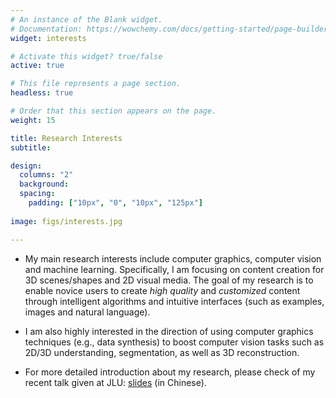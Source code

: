 ```yaml
---
# An instance of the Blank widget.
# Documentation: https://wowchemy.com/docs/getting-started/page-builder/
widget: interests

# Activate this widget? true/false
active: true

# This file represents a page section.
headless: true

# Order that this section appears on the page.
weight: 15

title: Research Interests
subtitle:

design:
  columns: "2"
  background:
  spacing:
    padding: ["10px", "0", "10px", "125px"]
  
image: figs/interests.jpg

---
```

* My main research interests include computer graphics, computer vision and machine learning. Specifically, I am focusing on content creation for 3D scenes/shapes and 2D visual media.
The goal of my research is to enable novice users to create *high quality* and *customized* content through intelligent algorithms and intuitive interfaces (such as examples, images and natural language).

* I am also highly interested in the direction of using computer graphics techniques (e.g., data synthesis) to boost computer vision tasks such as 2D/3D understanding, segmentation, as well as 3D reconstruction.

* For more detailed introduction about my research, please check of my recent talk given at JLU: [slides](files/20211006_jlu_intro_to_ai_ruima.pptx) (in Chinese).
